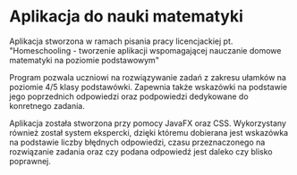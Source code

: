 # Aplikacja do nauki matematyki

Aplikacja stworzona w ramach pisania pracy licencjackiej pt. "Homeschooling - tworzenie aplikacji wspomagającej nauczanie domowe matematyki na poziomie podstawowym"

Program pozwala uczniowi na rozwiązywanie zadań z zakresu ułamków na poziomie 4/5 klasy podstawówki. Zapewnia także wskazówki na podstawie jego poprzednich odpowiedzi oraz podpowiedzi dedykowane do konretnego zadania.

Aplikacja została stworzona przy pomocy JavaFX oraz CSS. Wykorzystany również został system ekspercki, dzięki któremu dobierana jest wskazówka na podstawie liczby błędnych odpowiedzi, czasu przeznaczonego na rozwiązanie zadania oraz czy podana odpowiedź jest daleko czy blisko poprawnej. 
